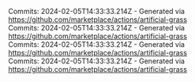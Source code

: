 Commits: 2024-02-05T14:33:33.214Z - Generated via https://github.com/marketplace/actions/artificial-grass
<br>
Commits: 2024-02-05T14:33:33.214Z - Generated via https://github.com/marketplace/actions/artificial-grass
<br>
Commits: 2024-02-05T14:33:33.214Z - Generated via https://github.com/marketplace/actions/artificial-grass
<br>
Commits: 2024-02-05T14:33:33.214Z - Generated via https://github.com/marketplace/actions/artificial-grass
<br>
